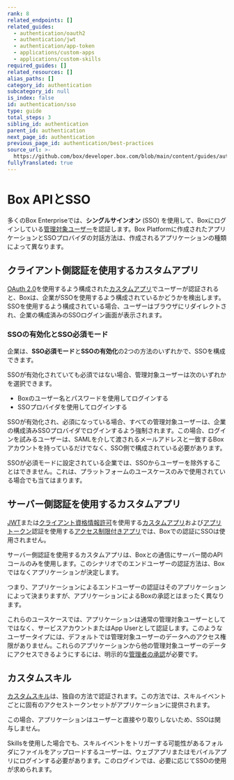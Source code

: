 ```yaml
---
rank: 8
related_endpoints: []
related_guides:
  - authentication/oauth2
  - authentication/jwt
  - authentication/app-token
  - applications/custom-apps
  - applications/custom-skills
required_guides: []
related_resources: []
alias_paths: []
category_id: authentication
subcategory_id: null
is_index: false
id: authentication/sso
type: guide
total_steps: 3
sibling_id: authentication
parent_id: authentication
next_page_id: authentication
previous_page_id: authentication/best-practices
source_url: >-
  https://github.com/box/developer.box.com/blob/main/content/guides/authentication/sso.md
fullyTranslated: true
---
```

# Box APIとSSO

多くのBox Enterpriseでは、**シングルサインオン** (SSO) を使用して、Boxにログインしている[管理対象ユーザー][mu]を認証します。Box Platformに作成されたアプリケーションとSSOプロバイダの対話方法は、作成されるアプリケーションの種類によって異なります。

## クライアント側認証を使用するカスタムアプリ

[OAuth 2.0][oauth2]を使用するよう構成された[カスタムアプリ][custom_app]でユーザーが認証されると、Boxは、企業がSSOを使用するよう構成されているかどうかを検出します。SSOを使用するよう構成されている場合、ユーザーはブラウザにリダイレクトされ、企業の構成済みのSSOログイン画面が表示されます。

### SSOの有効化とSSO必須モード

企業は、**SSO必須モード**と**SSOの有効化**の2つの方法のいずれかで、SSOを構成できます。

SSOが有効化されていても必須ではない場合、管理対象ユーザーは次のいずれかを選択できます。

* Boxのユーザー名とパスワードを使用してログインする
* SSOプロバイダを使用してログインする 

SSOが有効化され、必須になっている場合、すべての管理対象ユーザーは、企業の構成済みSSOプロバイダでログインするよう強制されます。この場合、ログインを試みるユーザーは、SAMLを介して渡されるメールアドレスと一致するBoxアカウントを持っているだけでなく、SSO側で構成されている必要があります。

<Message warning>

SSOが必須モードに設定されている企業では、SSOからユーザーを除外することはできません。これは、プラットフォームのユースケースのみで使用されている場合でも当てはまります。

</Message>

## サーバー側認証を使用するカスタムアプリ

[JWT][jwt]または[クライアント資格情報許可][ccg]を使用する[カスタムアプリ][custom_app]および[アプリトークン][app_token]認証を使用する[アクセス制限付きアプリ][la-app]では、Boxでの認証にSSOは使用されません。

サーバー側認証を使用するカスタムアプリは、Boxとの通信にサーバー間のAPIコールのみを使用します。このシナリオでのエンドユーザーの認証方法は、Boxではなくアプリケーションが決定します。

つまり、アプリケーションによるエンドユーザーの認証はそのアプリケーションによって決まりますが、アプリケーションによるBoxの承認とはまったく異なります。

これらのユースケースでは、アプリケーションは通常の管理対象ユーザーとしてではなく、サービスアカウントまたはApp Userとして認証します。このようなユーザータイプには、デフォルトでは管理対象ユーザーのデータへのアクセス権限がありません。これらのアプリケーションから他の管理対象ユーザーのデータにアクセスできるようにするには、明示的な[管理者の承認][admin-approval]が必要です。

## カスタムスキル

[カスタムスキル][custom_skills]は、独自の方法で認証されます。この方法では、スキルイベントごとに固有のアクセストークンセットがアプリケーションに提供されます。

この場合、アプリケーションはユーザーと直接やり取りしないため、SSOは関与しません。

<Message>

Skillsを使用した場合でも、スキルイベントをトリガーする可能性があるフォルダにファイルをアップロードするユーザーは、ウェブアプリまたはモバイルアプリにログインする必要があります。このログインでは、必要に応じてSSOの使用が求められます。

</Message>

[mu]: g://getting-started/user-types/managed-users

[admin-approval]: g://authorization/custom-app-approval

[jwt]: g://authentication/jwt

[oauth2]: g://authentication/oauth2

[ccg]: g:///authentication/client-credentials

[la-app]: guide://applications/web-app-integrations

[app_token]: g://authentication/app-token

[custom_app]: g://applications/custom-apps

[custom_skills]: g://applications/custom-skills

[jwt]: g://authentication/jwt/jwt-setup
